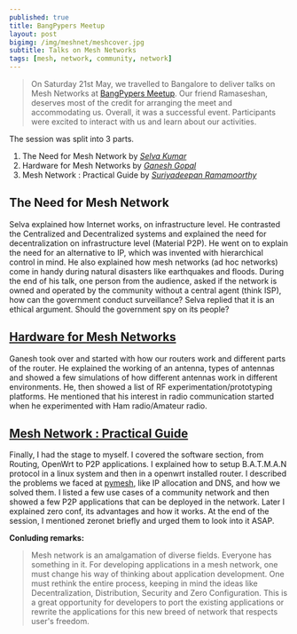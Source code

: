 ```yaml
---
published: true
title: BangPypers Meetup
layout: post
bigimg: /img/meshnet/meshcover.jpg
subtitle: Talks on Mesh Networks
tags: [mesh, network, community, network]
---
```

> On Saturday 21st May, we travelled to Bangalore to deliver talks on Mesh Networks at [BangPypers Meetup](http://bangalore.python.org.in/about.html). Our friend Ramaseshan, deserves most of the credit for arranging the meet and accommodating us.  Overall, it was a successful event. Participants were excited to interact with us and learn about our activities. 

The session was split into 3 parts.

1. The Need for Mesh Network by *[Selva Kumar](https://github.com/vanangamudi)*
2. Hardware for Mesh Networks by *[Ganesh Gopal](https://github.com/lrmodesgh)*
3. Mesh Network : Practical Guide by *[Suriyadeepan Ramamoorthy](https://github.com/suriyadeepan)*

## The Need for Mesh Network

Selva explained how Internet works, on infrastructure level. He contrasted the Centralized and Decentralized systems and explained the need for decentralization on infrastructure level (Material P2P). He went on to explain the need for an alternative to IP, which was invented with hierarchical control in mind. He also explained how mesh networks (ad hoc networks) come in handy during natural disasters like earthquakes and floods. During the end of his talk, one person from the audience, asked if the network is owned and operated by the community without a central agent (think ISP), how can the government conduct surveillance? Selva replied that it is an ethical argument. Should the government spy on its people?

## [Hardware for Mesh Networks](https://github.com/lrmodesgh/Presentation/blob/master/0%20Main%20Subjects/9%20Radio%20Mesh%20Networking%20%26%20Distributed%20Systems/Radio%20Mesh%20Networking%20and%20Distributed%20Systems.pdf)

Ganesh took over and started with how our routers work and different parts of the router. He explained the working of an antenna, types of antennas and showed a few simulations of how different antennas work in different environments. He, then showed a list of RF experimentation/prototyping platforms. He mentioned that his interest in radio communication started when he experimented with Ham radio/Amateur radio.

## [Mesh Network : Practical Guide](http://pymeshnet.gitlab.io/slides/bangpypermeet/software/)

Finally, I had the stage to myself. I covered the software section, from Routing, OpenWrt to P2P applications. I explained how to setup B.A.T.M.A.N protocol in a linux system and then in a openwrt installed router. I described the problems we faced at [pymesh](http://pymeshnet.gitlab.io), like IP allocation and DNS, and how we solved them. I listed a few use cases of a community network and then showed a few P2P applications that can be deployed in the network. Later I explained zero conf, its advantages and how it works. At the end of the session, I mentioned zeronet briefly and urged them to look into it ASAP. 

**Conluding remarks:**

> Mesh network is an amalgamation of diverse fields. Everyone has something in it. For developing applications in a mesh network, one must change his way of thinking about application development. One must rethink the entire process, keeping in mind the ideas like Decentralization, Distribution, Security and Zero Configuration. This is a great opportunity for developers to port the existing applications or rewrite the applications for this new breed of network that respects user's freedom.
